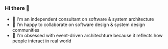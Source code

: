 ### Hi there 👋

- 🔭 I'm an independent consultant on software & system architecture
- 👯 I’m happy to collaborate on software design & system design communities
- 💙 I'm obsessed with event-driven architechture because it reflects how people interact in real world
